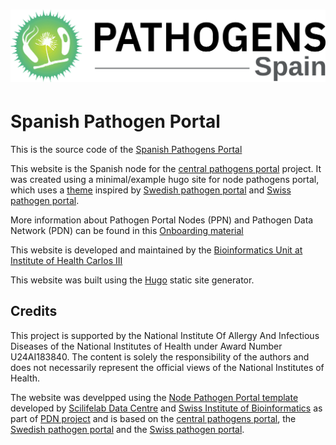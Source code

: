# ![Spanish Pathogen Portal](static/img/es_pathogens_logo.svg)

# Spanish Pathogen Portal

This is the source code of the [Spanish Pathogens Portal](https://pathogensportal.isciii.es)

This website is the Spanish node for the  [central pathogens portal](https://www.pathogensportal.org/) project. It was created using a minimal/example hugo site for node pathogens portal, which uses a [theme](https://github.com/ScilifelabDataCentre/node-pathogens-portal-theme) inspired by [Swedish pathogen portal](https://www.pathogens.se/) and [Swiss pathogen portal](https://pathogensportal.ch/).

More information about Pathogen Portal Nodes (PPN) and Pathogen Data Network (PDN) can be found in this [Onboarding material](static/docs/Onboarding_Introduction.pdf)

This website is developed and maintained by the [Bioinformatics Unit at Institute of Health Carlos III](https://www.isciii.es/en/ub/unidad)

This website was built using the [Hugo](https://gohugo.io/) static site generator.

## Credits

This project is supported by the National Institute Of Allergy And Infectious Diseases of the National Institutes of Health under Award Number U24AI183840. The content is solely the responsibility of the authors and does not necessarily represent the official views of the National Institutes of Health.

The website was develpped using the [Node Pathogen Portal template](https://github.com/ScilifelabDataCentre/node-pathogens-portal) developed by [Scilifelab Data Centre](https://www.scilifelab.se/data/) and [Swiss Institute of Bioinformatics](https://www.sib.swiss/) as part of [PDN project](https://pathogendatanetwork.org/) and is based on the [central pathogens portal](https://www.pathogensportal.org/), the [Swedish pathogen portal](https://www.pathogens.se/) and the [Swiss pathogen portal](https://pathogensportal.ch/).

